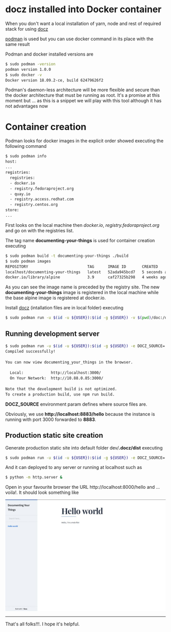 # docz installed into Docker container

When you don't want a local installation of yarn, node and rest of required stack for using [docz][1]

[podman][2] is used but you can use docker command in its place with the same result

Podman and docker installed versions are

```bash
$ sudo podman -version
podman version 1.0.0
$ sudo docker -v
Docker version 18.09.2-ce, build 62479626f2
```

Podman's daemon-less architecture will be more flexible and secure than the docker architecture that must be 
running as root. It's a promise at this moment but ... as this is a snippet we will play with this tool although it has not advantages now

# Container creation

Podman looks for docker images in the explicit order showed executing the following command

```bash
$ sudo podman info
host:
...
registries:
  registries:
  - docker.io
  - registry.fedoraproject.org
  - quay.io
  - registry.access.redhat.com
  - registry.centos.org
store:
...
``` 

First looks on the local machine then _docker.io_, _registry.fedoraproject.org_ 
and go on with the registries list.

The tag name **documenting-your-things** is used for container creation executing

```bash
$ sudo podman build -t documenting-your-things ./build
$ sudo podman images
REPOSITORY                          TAG      IMAGE ID       CREATED         SIZE
localhost/documenting-your-things   latest   52ada945bcd7   5 seconds ago   37.3 MB
docker.io/library/alpine            3.9      caf27325b298   4 weeks ago     5.8 MB
```

As you can see the image name is preceded by the registry site. The new **documenting-your-things** 
image is registered in the local machine while the base alpine image is registered at docker.io.

Install [docz][1] (intallation files are in local folder) executing

```bash
$ sudo podman run -u $(id -u ${USER}):$(id -g ${USER}) -v $(pwd)/doc:/doc_your_things -it documenting-your-things yarn add docz docz-theme-default --dev
```

## Running development server
 
```bash
$ sudo podman run -u $(id -u ${USER}):$(id -g ${USER}) -e DOCZ_SOURCE=./src -v $(pwd)/doc:/doc_your_things -p 8883:3000 -it  documenting-your-things
Compiled successfully!

You can now view documenting_your_things in the browser.

  Local:            http://localhost:3000/
  On Your Network:  http://10.88.0.85:3000/

Note that the development build is not optimized.
To create a production build, use npm run build.
```

__DOCZ_SOURCE__ environment param defines where source files are.

Obviously, we use **http://localhost:8883/hello** because the instance is running with port 3000 forwarded to **8883**.

## Production static site creation

Generate production static site into default folder dev/**.docz/dist** executing

```bash
$ sudo podman run -u $(id -u ${USER}):$(id -g ${USER}) -e DOCZ_SOURCE=./src -v $(pwd)/doc:/doc_your_things -it documenting-your-things yarn docz:build
```

And it can deployed to any server or running at localhost such as

```bash
$ python -m http.server &
```

Open in your favourite browser the URL http://localhost:8000/hello and ... voila!. It should look something like

![Image of Grafana dashboard](./assets/hello_world.jpg)

---
That's all folks!!!. I hope it's helpful.

[1]: https://www.docz.site/introduction/getting-started
[2]: https://podman.io/
